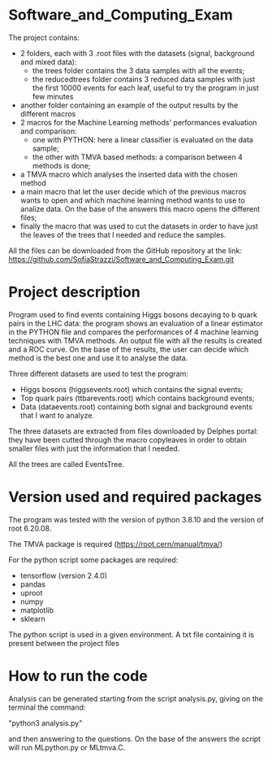 # Software_and_Computing_Exam

The project contains:
- 2 folders, each with 3 .root files with the datasets (signal, background and mixed data):
  - the trees folder contains the 3 data samples with all the events;
  - the reducedtrees folder contains 3 reduced data samples with just the first 10000 events for each leaf, useful to try the program in just few minutes
- another folder containing an example of the output results by the different macros
-  2 macros for the Machine Learning methods' performances evaluation and comparison:
    - one with PYTHON: here a linear classifier is evaluated on the data sample;
    - the other with TMVA based methods: a comparison between 4 methods is done;
- a TMVA macro which analyses the inserted data with the chosen method
- a main macro that let the user decide which of the previous macros wants to open and which machine learning method wants to use to analize data. On the base of the answers this macro opens the different files;
- finally the macro that was used to cut the datasets in order to have just the leaves of the trees that I needed and reduce the samples.


All the files can be downloaded from the GitHub repository at the link:
https://github.com/SofiaStrazzi/Software_and_Computing_Exam.git



# Project description

Program used to find events containing Higgs bosons decaying to b quark pairs in the LHC data: the program shows an evaluation of a linear estimator in the PYTHON file and compares the performances of 4 machine learning techniques with TMVA methods. An output file with all the results is created and a ROC curve. On the base of the results, the user can decide which method is the best one and use it to analyse the data.

Three different datasets are used to test the program:
- Higgs bosons (higgsevents.root) which contains the signal events;
- Top quark pairs (ttbarevents.root) which contains background events;
- Data (dataevents.root) containing both signal and background events that I want to analyze.

The three datasets are extracted from files downloaded by Delphes portal:
they have been cutted through the macro copyleaves in order to obtain smaller files with just the information that I needed.

All the trees are called EventsTree. 



# Version used and required packages

The program was tested with the version of python 3.8.10 and the version of root 6.20.08.

The TMVA package is required (https://root.cern/manual/tmva/)

For the python script some packages are required:
- tensorflow (version 2.4.0)
- pandas
- uproot
- numpy
- matplotlib
- sklearn

The python script is used in a given environment. A txt file containing it is present between the project files


# How to run the code 

Analysis can be generated starting from the script analysis.py, giving on the terminal the command:

"python3 analysis.py" 

and then answering to the questions. On the base of the answers the script will run MLpython.py or MLtmva.C.
